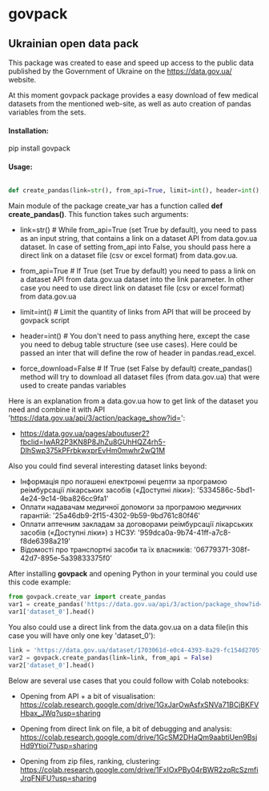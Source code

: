 # **govpack**

## Ukrainian open data pack

This package was created to ease and speed up access to the public data published by the Government of Ukraine on the https://data.gov.ua/ website.

At this moment govpack package provides a easy download of few medical datasets from the mentioned web-site, as well as auto creation of pandas variables from the sets.

#### Installation:

pip install govpack

#### Usage:

```python

def create_pandas(link=str(), from_api=True, limit=int(), header=int(), force_download=False)

```

Main module of the package create_var has a function called **def create_pandas()**. This function takes such arguments:
  * link=str() # While from_api=True (set True by default), you need to pass as an input string, that contains a link on a dataset API from data.gov.ua dataset. In case of setting from_api into False, you should pass here a direct link on a dataset file (csv or excel format) from data.gov.ua.

  * from_api=True # If True (set True by default) you need to pass a link on a dataset API from data.gov.ua dataset into the link parameter. In other case you need to use direct link on dataset file (csv or excel format) from data.gov.ua

  * limit=int() # Limit the quantity of links from API that will be proceed by govpack script

  * header=int() # You don't need to pass anything here, except the case you need to debug table structure (see use cases). Here could be passed an inter that will define the row of header in pandas.read_excel.

  * force_download=False # If True (set False by default) create_pandas() method will try to download all dataset files (from data.gov.ua) that were used to create pandas variables

Here is an explanation from a data.gov.ua how to get link of the dataset you need and combine it with API 'https://data.gov.ua/api/3/action/package_show?id=':
  * https://data.gov.ua/pages/aboutuser2?fbclid=IwAR2P3KN8P8JhZu8GUhHQZ4rh5-DlhSwp375kPFrbkwxprEvHm0mwhr2wQ1M

Also you could find several interesting dataset links beyond:
  * Інформація про погашені електронні рецепти за програмою реімбурсації лікарських засобів («Доступні ліки»): '5334586c-5bd1-4e24-9c14-9ba826cc9fa1'
  * Оплати надавачам медичної допомоги за програмою медичних гарантій: '25a46db9-2f15-4302-9b59-9bd761c80f46'
  * Оплати аптечним закладам за договорами реімбурсації лікарських засобів («Доступні ліки») з НСЗУ: '959dca0a-9b74-41ff-a7c8-f8de6398a219'
  * Відомості про транспортні засоби та їх власників: '06779371-308f-42d7-895e-5a39833375f0'

After installing **govpack** and opening Python in your terminal you could use this code example:

```python
from govpack.create_var import create_pandas
var1 = create_pandas('https://data.gov.ua/api/3/action/package_show?id=959dca0a-9b74-41ff-a7c8-f8de6398a219')
var1['dataset_0'].head()
```

You also could use a direct link from the data.gov.ua on a data file(in this case you will have only one key 'dataset_0'):

```python
link = 'https://data.gov.ua/dataset/1703061d-e0c4-4393-8a29-fc154d2705fe/resource/506977cc-1793-41ee-b14e-6d2bab7c02f4/download/pasport-naboru-danikh.xlsx'
var2 = govpack.create_pandas(link=link, from_api = False)
var2['dataset_0'].head()
```

Below are several use cases that you could follow with Colab notebooks:

  * Opening from API + a bit of visualisation: https://colab.research.google.com/drive/1GxJarOwAsfxSNVa71BCjBKFVHbax_JWq?usp=sharing

  * Opening from direct link on file, a bit of debugging and analysis: https://colab.research.google.com/drive/1GcSM2DHaQm9aabtiUen9BsjHd9Ytioi7?usp=sharing

  * Opening from zip files, ranking, clustering: https://colab.research.google.com/drive/1FxIOxPBy04rBWR2zqRcSzmfiJrqFNiFU?usp=sharing
